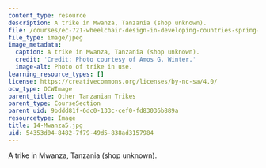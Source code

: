 ```yaml
---
content_type: resource
description: A trike in Mwanza, Tanzania (shop unknown).
file: /courses/ec-721-wheelchair-design-in-developing-countries-spring-2009/54353d0484827f7949d5838ad3157984_14-Mwanza5.jpg
file_type: image/jpeg
image_metadata:
  caption: A trike in Mwanza, Tanzania (shop unknown).
  credit: 'Credit: Photo courtesy of Amos G. Winter.'
  image-alt: Photo of trike in use.
learning_resource_types: []
license: https://creativecommons.org/licenses/by-nc-sa/4.0/
ocw_type: OCWImage
parent_title: Other Tanzanian Trikes
parent_type: CourseSection
parent_uid: 9bddd81f-6dc0-133c-cef0-fd83036b889a
resourcetype: Image
title: 14-Mwanza5.jpg
uid: 54353d04-8482-7f79-49d5-838ad3157984
---
```

A trike in Mwanza, Tanzania (shop unknown).
